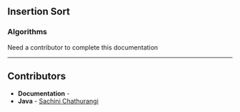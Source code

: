 ## Insertion Sort
### Algorithms

Need a contributor to complete this documentation

------------------------------------------------------
## Contributors

-   **Documentation** - 
-   **Java** - [Sachini Chathurangi](https://github.com/orgs/FOSS-UCSC/people/Chathurangi6)
